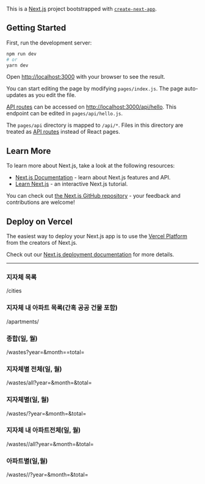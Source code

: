 This is a [Next.js](https://nextjs.org/) project bootstrapped with [`create-next-app`](https://github.com/vercel/next.js/tree/canary/packages/create-next-app).

## Getting Started

First, run the development server:

```bash
npm run dev
# or
yarn dev
```

Open [http://localhost:3000](http://localhost:3000) with your browser to see the result.

You can start editing the page by modifying `pages/index.js`. The page auto-updates as you edit the file.

[API routes](https://nextjs.org/docs/api-routes/introduction) can be accessed on [http://localhost:3000/api/hello](http://localhost:3000/api/hello). This endpoint can be edited in `pages/api/hello.js`.

The `pages/api` directory is mapped to `/api/*`. Files in this directory are treated as [API routes](https://nextjs.org/docs/api-routes/introduction) instead of React pages.

## Learn More

To learn more about Next.js, take a look at the following resources:

- [Next.js Documentation](https://nextjs.org/docs) - learn about Next.js features and API.
- [Learn Next.js](https://nextjs.org/learn) - an interactive Next.js tutorial.

You can check out [the Next.js GitHub repository](https://github.com/vercel/next.js/) - your feedback and contributions are welcome!

## Deploy on Vercel

The easiest way to deploy your Next.js app is to use the [Vercel Platform](https://vercel.com/new?utm_medium=default-template&filter=next.js&utm_source=create-next-app&utm_campaign=create-next-app-readme) from the creators of Next.js.

Check out our [Next.js deployment documentation](https://nextjs.org/docs/deployment) for more details.

---
### 지자체 목록
/cities

### 지자체 내 아파트 목록(간혹 공공 건물 포함)
/apartments/<city>

### 종합(일, 월)
/wastes?year=<year>&month=<month>=total=<boolean>

### 지자체별 전체(일, 월)
/wastes/all?year=<year>&month=<month>&total=<boolean>

### 지자체별(일, 월)
/wastes/<city>?year=<year>&month=<month>&total=<boolean>

### 지자체 내 아파트전체(일, 월)
/wastes/<city>/all?year=<year>&month=<month>&total=<boolean>

### 아파트별(일,월)
/wastes/<city>/<apartment>?year=<year>&month=<month>&total=<boolean>
